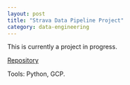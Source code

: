 ```yaml
---
layout: post
title: "Strava Data Pipeline Project"
category: data-engineering
---
```


This is currently a project in progress.

[Repository](https://github.com/0ladayo/Low-Earth-Orbit-Satellites-Project)

Tools:
<i class="fab fa-python"></i> Python,
<i class="fas fa-cloud"></i> GCP.
